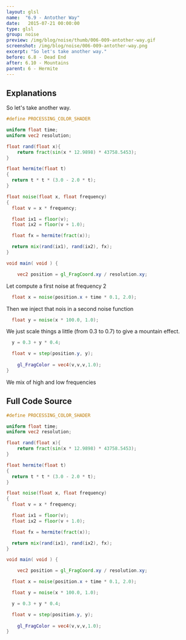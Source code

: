 ```yaml
---
layout: glsl
name:  "6.9 - Antother Way"
date:   2015-07-21 00:00:00
type: glsl
group: noise
preview: /img/blog/noise/thumb/006-009-antother-way.gif
screenshot: /img/blog/noise/006-009-antother-way.png
excerpt: "So let's take another way."
before: 6.8 - Dead End
after: 6.10 - Mountains
parent: 6 - Hermite
---
```

## Explanations

So let's take another way.

``` glsl
#define PROCESSING_COLOR_SHADER

uniform float time;
uniform vec2 resolution;

float rand(float x){
    return fract(sin(x * 12.9898) * 43758.5453);
}

float hermite(float t)
{
  return t * t * (3.0 - 2.0 * t);
}

float noise(float x, float frequency)
{
  float v = x * frequency;

  float ix1 = floor(v);
  float ix2 = floor(v + 1.0);

  float fx = hermite(fract(x));

  return mix(rand(ix1), rand(ix2), fx);
}

void main( void ) {

	vec2 position = gl_FragCoord.xy / resolution.xy;

```

Let compute a first noise at frequency 2

``` glsl
  float x = noise(position.x + time * 0.1, 2.0);

```

Then we inject that nois in a second noise function

``` glsl
  float y = noise(x * 100.0, 1.0);

```

We just scale things a little (from 0.3 to 0.7) to give a mountain effect.

``` glsl
  y = 0.3 + y * 0.4;

  float v = step(position.y, y);
  
	gl_FragColor = vec4(v,v,v,1.0);
}

```

We mix of high and low frequencies

## Full Code Source

``` glsl
#define PROCESSING_COLOR_SHADER

uniform float time;
uniform vec2 resolution;

float rand(float x){
    return fract(sin(x * 12.9898) * 43758.5453);
}

float hermite(float t)
{
  return t * t * (3.0 - 2.0 * t);
}

float noise(float x, float frequency)
{
  float v = x * frequency;

  float ix1 = floor(v);
  float ix2 = floor(v + 1.0);

  float fx = hermite(fract(x));

  return mix(rand(ix1), rand(ix2), fx);
}

void main( void ) {

	vec2 position = gl_FragCoord.xy / resolution.xy;

  float x = noise(position.x + time * 0.1, 2.0);

  float y = noise(x * 100.0, 1.0);

  y = 0.3 + y * 0.4;

  float v = step(position.y, y);
  
	gl_FragColor = vec4(v,v,v,1.0);
}

```